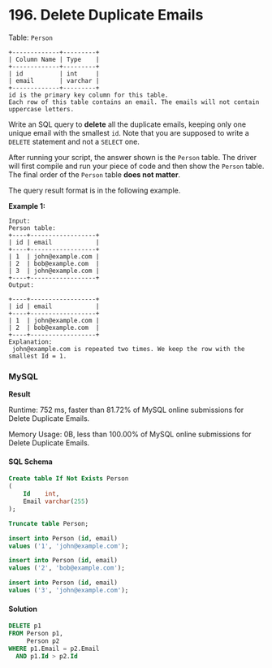 # 196. Delete Duplicate Emails

Table: `Person`

```
+-------------+---------+
| Column Name | Type    |
+-------------+---------+
| id          | int     |
| email       | varchar |
+-------------+---------+
id is the primary key column for this table.
Each row of this table contains an email. The emails will not contain uppercase letters.
```

Write an SQL query to **delete** all the duplicate emails, keeping only one unique email with the smallest `id`. Note that you are supposed to write a `DELETE` statement and not a `SELECT` one.

After running your script, the answer shown is the `Person` table. The driver will first compile and run your piece of code and then show the `Person` table. The final order of the `Person` table **does not matter**.

The query result format is in the following example.

**Example 1:**

```
Input: 
Person table:
+----+------------------+
| id | email            |
+----+------------------+
| 1  | john@example.com |
| 2  | bob@example.com  |
| 3  | john@example.com |
+----+------------------+
Output:
 
+----+------------------+
| id | email            |
+----+------------------+
| 1  | john@example.com |
| 2  | bob@example.com  |
+----+------------------+
Explanation:
 john@example.com is repeated two times. We keep the row with the smallest Id = 1.
```

### MySQL <a href="#javascript" id="javascript"></a>

**Result**

Runtime: 752 ms, faster than 81.72% of MySQL online submissions for Delete Duplicate Emails.

Memory Usage: 0B, less than 100.00% of MySQL online submissions for Delete Duplicate Emails.

#### SQL Schema

```sql
Create table If Not Exists Person
(
    Id    int,
    Email varchar(255)
);

Truncate table Person;

insert into Person (id, email)
values ('1', 'john@example.com');

insert into Person (id, email)
values ('2', 'bob@example.com');

insert into Person (id, email)
values ('3', 'john@example.com');
```

#### Solution <a href="#javascript" id="javascript"></a>

```sql
DELETE p1
FROM Person p1,
     Person p2
WHERE p1.Email = p2.Email
  AND p1.Id > p2.Id
```
